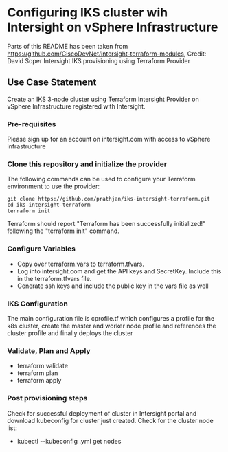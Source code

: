 # Configuring IKS cluster wih Intersight on vSphere Infrastructure 
Parts of this README has been taken from https://github.com/CiscoDevNet/intersight-terraform-modules, Credit: David Soper
Intersight IKS provisioning using Terraform Provider

## Use Case Statement
Create an IKS 3-node cluster using Terraform Intersight Provider on vSphere Infrastructure registered with Intersight. 

### Pre-requisites
Please sign up for an account on intersight.com with access to vSphere infrastructure

### Clone this repository and initialize the provider

The following commands can be used to configure your Terraform environment to use the provider:

```
git clone https://github.com/prathjan/iks-intersight-terraform.git
cd iks-intersight-terraform
terraform init
```

Terraform should report "Terraform has been successfully initialized!" following the "terraform init" command.

### Configure Variables

* Copy over terraform.vars to terraform.tfvars. 
* Log into intersight.com and get the API keys and SecretKey. Include this in the terraform.tfvars file.
* Generate ssh keys and include the public key in the vars file as well

### IKS Configuration
The main configuration file is cprofile.tf which configures a profile for the k8s cluster, create the master and worker node profile and references the cluster profile and finally deploys the cluster

### Validate, Plan and Apply

* terraform validate 
* terraform plan
* terraform apply

### Post provisioning steps

Check for successful deployment of cluster in Intersight portal and download kubeconfig for cluster just created.
Check for the cluster node list:
* kubectl --kubeconfig <kubeconfig>.yml get nodes

